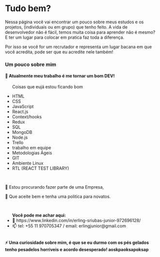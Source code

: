 <h1>Tudo bem?</h1>

<p>Nessa página você vai encontrar um pouco sobre meus estudos e os projetos, (individuais  ou em grupo) que tenho feito.
A vida de desenvolvedor não é fácil, temos muita coisa para aprender não é mesmo? E ter um lugar para colocar em pratica
faz toda a diferença.</P>
<p>Por isso se você for um recrutador e representa um lugar bacana em que você acredita, pode ser que eu acredite nele também!</p>

<h3>Um pouco sobre mim</h3>

<h4>🔭 Atualmente meu trabalho é me tornar um bom DEV!</h4>

<ul>
  <p>Coisas que eujá estou ficando bom</p>
  <li>HTML</li>
  <li>CSS</li>
  <li>JavaScript</li>
  <li>React.js</li>
  <li>Context/hooks</li>
  <li>Redux</li>
  <li>SQL</li>
  <li>MongoDB</li>
  <li>Node.js</li>
  <li>Trello</li>
  <li>trabalho em equipe</li>
  <li>Metodologias Ágeis</li>
  <li>GIT</li>
  <li>Ambiente Linux</li>
  <li>RTL (REACT TEST LIBRARY)</li>
  
</ul></br>
<p>👯 Estou procurando fazer parte de uma Empresa,</p>
<p>🤔 Que aceite bem e tenha uma politica para novatos.</p></br>
<ul> 
  <strong>Você pode me achar aqui:</strong>
  <li>💬 https://www.linkedin.com/in/erling-sriubas-junior-972696128/</li>
  <li>📫 tel: +55 11 970705347 / email: erlingjunior@gmail.com</li>
  </ul></br>
<strong>⚡ Uma curiosidade sobre mim, é que se eu durmo com os pés gelados
  tenho pesadelos horriveis e acordo desesperado! aoskpaoksapoksap</strong>

